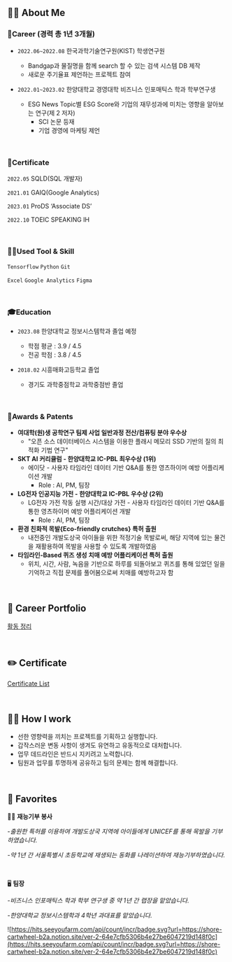 ## ✋🏻 About Me


### 💼Career (경력 총 1년 3개월)

- `2022.06~2022.08` 한국과학기술연구원(KIST) 학생연구원
    - Bandgap과 물질명을 함께 search 할 수 있는 검색 시스템 DB 제작
    - 새로운 주기율표 제언하는 프로젝트 참여

- `2022.01~2023.02` 한양대학교 경영대학 비즈니스 인포매틱스 학과 학부연구생 <br>
    - ESG News Topic별 ESG Score와 기업의 재무성과에 미치는 영향을 알아보는 연구(제 2 저자)
        - SCI 논문 등재
        - 기업 경영에 마케팅 제언
<br>

### 📎Certificate

`2022.05` SQLD(SQL 개발자)

`2021.01` GAIQ(Google Analytics)

`2023.01` ProDS ‘Associate DS’

`2022.10` TOEIC SPEAKING IH

<br>


### ✍🏻Used Tool & Skill

`Tensorflow` `Python`  `Git`

`Excel` `Google Analytics` `Figma`

<br>


### 🎓Education

- `2023.08` 한양대학교 정보시스템학과 졸업 예정
    - 학점 평균 : 3.9 / 4.5
    - 전공 학점 : 3.8 / 4.5
- `2018.02` 시흥매화고등학교 졸업
    
    - 경기도 과학중점학교 과학중점반 졸업
    
<br>


### 🏅Awards & Patents

- **여대학(원)생 공학연구 팀제 사업 일반과정 전산/컴퓨팅 분야 우수상**
    - "오픈 소스 데이터베이스 시스템을 이용한 플래시 메모리 SSD 기반의 질의 최적화 기법 연구"
- **SKT AI 커리큘럼 - 한양대학교 IC-PBL 최우수상 (1위)**
    - 에이닷 - 사용자 타임라인 데이터 기반 Q&A를 통한 영츠하이머 예방 어플리케이션 개발
        - Role : AI, PM, 팀장
- **LG전자 인공지능 가전 - 한양대학교  IC-PBL 우수상 (2위)**
    - LG전자 가전 작동 실행 시간/대상 가전 - 사용자 타임라인 데이터 기반 Q&A를 통한 영츠하이머 예방 어플리케이션 개발
        - Role : AI, PM, 팀장
- **환경 친화적 목발{Eco-friendly crutches} 특허 출원**
    - 내전중인 개발도상국 아이들을 위한 적정기술 목발로써, 해당 지역에 있는 물건을 재활용하여 목발을 사용할 수 있도록 개발하였음
- **타임라인-Based 퀴즈 생성 치매 예방 어플리케이션 특허 출원**
    - 위치, 시간, 사람, 녹음을 기반으로 하루를 되돌아보고 퀴즈를 통해 있었던 일을 기억하고 직접 문제를 풀어봄으로써 치매를 예방하고자 함
    
<br>    


## 📁 Career Portfolio

[활동 정리](https://www.notion.so/970a558a804f4f24b3f9cfd608c15415)


<br>

## ✏️ Certificate


[Certificate List](https://www.notion.so/5404bab8c90546e18c7eecc6e905ad48)

<br>


## 👩‍💻 How I work


- 선한 영향력을 끼치는 프로젝트를 기획하고 실행합니다.
- 갑작스러운 변동 사항이 생겨도 유연하고 유동적으로 대처합니다.
- 업무 데드라인은 반드시 지키려고 노력합니다.
- 팀원과 업무를 투명하게 공유하고 팀의 문제는 함께 해결합니다.

<br>

## 🤍 Favorites


✍🏻 **재능기부 봉사**


-*출원한 특허를 이용하여 개발도상국 지역에 아이들에게 UNICEF를 통해 목발을 기부하였습니다.*

*-약 1년 간 서울특별시 초등학교에 재생되는 동화를 나레이션하여 재능기부하였습니다.*

<br>

🖥️ **팀장**


*-비즈니스 인포매틱스 학과 학부 연구생 중 약 1년 간 랩장을 맡았습니다.*

*-한양대학교 정보시스템학과 4학년 과대표를 맡았습니다.*



![https://hits.seeyoufarm.com/api/count/incr/badge.svg?url=https://shore-cartwheel-b2a.notion.site/ver-2-64e7cfb5306b4e27be6047219d148f0c](https://hits.seeyoufarm.com/api/count/incr/badge.svg?url=https://shore-cartwheel-b2a.notion.site/ver-2-64e7cfb5306b4e27be6047219d148f0c)

